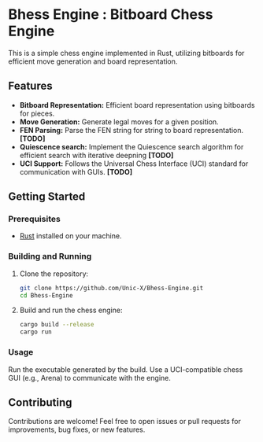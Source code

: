 # Bhess Engine : Bitboard Chess Engine

This is a simple chess engine implemented in Rust, utilizing bitboards for efficient move generation and board representation.

## Features

- **Bitboard Representation:** Efficient board representation using bitboards for pieces.
- **Move Generation:** Generate legal moves for a given position.
- **FEN Parsing:** Parse the FEN string for string to board representation. **[TODO]**
- **Quiescence search:** Implement the Quiescence search algorithm for efficient search with iterative deepning **[TODO]**
- **UCI Support:** Follows the Universal Chess Interface (UCI) standard for communication with GUIs. **[TODO]**

## Getting Started

### Prerequisites

- [Rust](https://www.rust-lang.org/) installed on your machine.

### Building and Running

1. Clone the repository:

   ```bash
   git clone https://github.com/Unic-X/Bhess-Engine.git
   cd Bhess-Engine
2. Build and run the chess engine:
    ```bash
    cargo build --release   
    cargo run
    ```
### Usage
Run the executable generated by the build.
Use a UCI-compatible chess GUI (e.g., Arena) to communicate with the engine.

## Contributing
Contributions are welcome! Feel free to open issues or pull requests for improvements, bug fixes, or new features.
